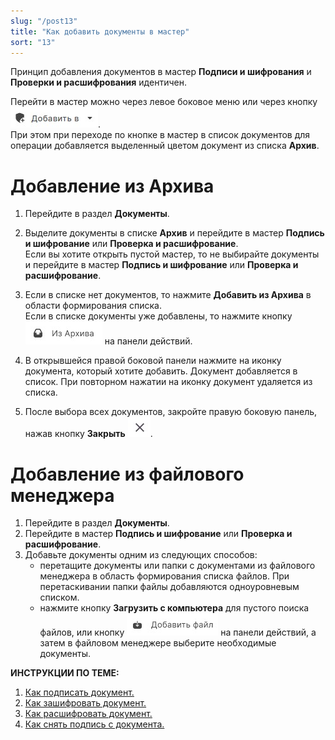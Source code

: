 ```yaml
---
slug: "/post13"
title: "Как добавить документы в мастер"
sort: "13"
---
```


Принцип добавления документов в мастер **Подписи и шифрования** и **Проверки и расшифрования** идентичен.

Перейти в мастер можно через левое боковое меню или через кнопку ![add-to-button.jpg](./images/add-to-button.jpg "Добавить в").  
При этом при переходе по кнопке в мастер в список документов для операции добавляется выделенный цветом документ из списка **Архив**.

# Добавление из Архива

1. Перейдите в раздел **Документы**.
2. Выделите документы в списке **Архив** и перейдите в мастер **Подпись и шифрование** или **Проверка и расшифрование**.  
Если вы хотите открыть пустой мастер, то не выбирайте документы и перейдите в мастер **Подпись и шифрование** или **Проверка и расшифрование**.
3. Если в списке нет документов, то нажмите **Добавить из Архива** в области формирования списка.  
Если в списке документы уже добавлены, то нажмите кнопку ![from-archive-button.jpg](./images/from-archive-button.jpg "Из Архива") на панели действий.

1. В открывшейся правой боковой панели нажмите на иконку документа, который хотите добавить.
    Документ добавляется в список. 
    При повторном нажатии на иконку документ удаляется из списка.

2. После выбора всех документов, закройте правую боковую панель, нажав кнопку **Закрыть** ![close-button.jpg](./images/close-button.jpg "Закрыть").
  
# Добавление из файлового менеджера

1. Перейдите в раздел **Документы**.
2. Перейдите в мастер **Подпись и шифрование** или **Проверка и расшифрование**.
3. Добавьте документы одним из следующих способов:
   - перетащите документы или папки с документами из файлового менеджера в область формирования списка файлов. При перетаскивании папки  файлы добавляются одноуровневым списком.
   - нажмите кнопку **Загрузить с компьютера** для пустого поиска файлов, или  кнопку ![add-file-button.jpg](./images/add-file-button.jpg "Добавить файл") на панели действий, а затем в файловом менеджере выберите необходимые документы.

**ИНСТРУКЦИИ ПО ТЕМЕ:**  
1. [Как подписать документ.](https://docs.cryptoarm.ru/06-v3.2-Beta/004-documents/sign)  
4. [Как зашифровать документ.](https://docs.cryptoarm.ru/06-v3.2-Beta/004-documents/cipher)  
5. [Как расшифровать документ.](https://docs.cryptoarm.ru/06-v3.2-Beta/004-documents/decrypt)  
6. [Как снять подпись с документа.](https://docs.cryptoarm.ru/06-v3.2-Beta/004-documents/remove-sign)

